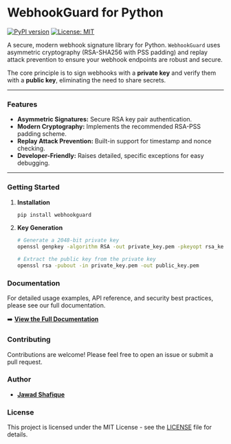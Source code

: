 # WebhookGuard for Python

[![PyPI version](https://badge.fury.io/py/webhookguard.svg)](https://badge.fury.io/py/webhookguard)
[![License: MIT](https://img.shields.io/badge/License-MIT-yellow.svg)](https://opensource.org/licenses/MIT)

A secure, modern webhook signature library for Python. `WebhookGuard` uses asymmetric cryptography (RSA-SHA256 with PSS padding) and replay attack prevention to ensure your webhook endpoints are robust and secure.

The core principle is to sign webhooks with a **private key** and verify them with a **public key**, eliminating the need to share secrets.

---

### Features

-   **Asymmetric Signatures:** Secure RSA key pair authentication.
-   **Modern Cryptography:** Implements the recommended RSA-PSS padding scheme.
-   **Replay Attack Prevention:** Built-in support for timestamp and nonce checking.
-   **Developer-Friendly:** Raises detailed, specific exceptions for easy debugging.

---

### Getting Started

1.  **Installation**
    ```bash
    pip install webhookguard
    ```

2.  **Key Generation**
    ```bash
    # Generate a 2048-bit private key
    openssl genpkey -algorithm RSA -out private_key.pem -pkeyopt rsa_keygen_bits:2048

    # Extract the public key from the private key
    openssl rsa -pubout -in private_key.pem -out public_key.pem
    ```

### Documentation

For detailed usage examples, API reference, and security best practices, please see our full documentation.

➡️ **[View the Full Documentation](./DOCUMENTATION.md)**

### Contributing

Contributions are welcome! Please feel free to open an issue or submit a pull request.

### Author

-   **[Jawad Shafique](https://github.com/killcod3)**

### License

This project is licensed under the MIT License - see the [LICENSE](LICENSE) file for details.
